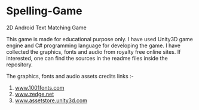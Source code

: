 # Spelling-Game
2D Android Text Matching Game

This game is made for educational purpose only. I have used Unity3D game engine and C# programming language for developing the game. I have collected the graphics, fonts and audio from royalty free online sites. If interested, one can find the sources in the readme files inside the repository. 

The graphics, fonts and audio assets credits links :-

1) www.1001fonts.com <br>
2) www.zedge.net <br>
3) www.assetstore.unity3d.com

